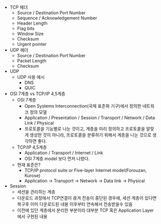 - TCP 헤더
	- Source / Destination Port Number
	- Sequence / Acknowledgement Number
	- Header Length
	- Flag bits
	- Window Size
	- Checksum
	- Urgent pointer
- UDP 헤더
	- Source / Destination Port Number
	- Packet Length
	- Checksum
- UDP
	- UDP 사용 예시
		- DNS
		- QUIC
- OSI 7계층 vs TCP/IP 4,5계층
	- OSI 7계층
		- Open Systems Interconnection(국제 표준화 기구)에서 정의한 네트워크 정의 모델
		- Application / Presentation / Session / Transport / Network / Data Link / Physical
		- 프로토콜을 기능별로 나눈 것이고, 계층을 미리 정의하고 프로토콜을 알맞게 생성한 것이 아니라, 프로토콜을 분류하기 위해서 계층을 나눈 것으로 생각하면 좋다.
	- TCP/IP 4,5계층
		- Application / Transport / Internet / Link
		- OSI 7계층 model 보다 먼저 나왔다.
	- 현재 표준은?
		- TCP/IP protocol suite or Five-layer Internet model(Forouzan, Kurose) 
		- Application -> Transport -> Network -> Data link -> Physical
- Session
	- 세션을 관리하는 계층
	- 다운로드 과정에서 TCP연결이 끊겨 전송이 중단된 경우에, 세션 계층이 있다면 복구후 이미 다운로드된 내용 이후부터 연속해서 전송받을수 있음
	- 이전에 있던 계층에서 분리한 부분이라 대부분 TCP 혹은 Application Layer에서 구현된 내용